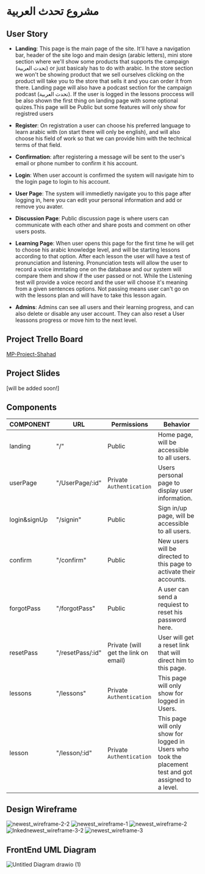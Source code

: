 # مشروع تحدث العربية
## User Story

- **Landing**: This page is the main page of the site. It'll have a navigation bar, header of the site logo and main design (arabic letters), mini store section where we'll show some products that supports the campaign (تحدث العربية) or just basicaly has to do with arabic. In the store section we won't be showing product that we sell ourselves clicking on the product will take you to the store that sells it and you can order it from there. Landing page will also have a podcast section for the campaign podcast (تحدث العربية). If the user is logged in the lessons proccess will be also shown the first thing on landing page with some optional quizes.This page will be Public but some features will only show for registred users

- **Register**: On registration a user can choose his preferred language to learn arabic with (on start there will only be english), and will also choose his field of work so that we can provide him with the technical terms of that field.

- **Confirmation**: after registering a message will be sent to the user's email or phone number to confirm it his account.

- **Login**: When user account is confirmed the system will navigate him to the login page to login to his account.

- **User Page**: The system will immedietly navigate you to this page after logging in, here you can edit your personal information and add or remove you avater.

- **Discussion Page**: Public discussion  page is where users can communicate with each other and share posts and comment on other users posts.


- **Learning Page**: When user opens this page for the first time he will get to choose his arabic knowledge level, and will be starting lessons according to that option. After each lesson the user will have a test of pronunciation and listening. Pronunciation tests will allow the user to record a voice immtating one on the database and our system will compare them and show if the user passed or not. While the Listening test will provide a voice record and the user will choose it's meaning from a given sentences options. Not passing means user can't go on with the lessons plan and will have to take this lesson again. 

- **Admins**: Admins can see all users and their learning progress, and can also delete or disable any user account. They can also reset a User leassons progress or move him to the next level.

## Project Trello Board

[MP-Project-Shahad](https://trello.com/b/yYCqELgt/mp-project-shahad)

## Project Slides
[will be added soon!]

## Components 

| COMPONENT | URL               | Permissions | Behavior                          |
| ----------- | ----------------- | ----------- | --------------------------------- |
| landing       | "/"    | Public | Home page, will be accessible to all users.       |
| userPage         | "/UserPage/:id"  |  Private `Authentication`| Users personal page to display user information. |
| login&signUp       | "/signin" | Public | Sign in/up page, will be accessible to all users. |
| confirm        | "/confirm"     | Public     | New users will be directed to this page to activate their accounts.            |
| forgotPass        | "/forgotPass"  | Public  | A user can send a requiest to reset his password here. |
| resetPass        | "/resetPass/:id"  | Private (will get the link on email) | User will get a reset link that will direct him to this page. |
| lessons        | "/lessons"  | Private `Authentication` | This page will only show for logged in Users. |
| lesson        | "/lesson/:id"  | Private `Authentication` | This page will only show for logged in Users who took the placement test and got assigned to a level. |





## Design Wireframe

![newest_wireframe-2-2](https://user-images.githubusercontent.com/92247858/146650325-925ba4c6-cbf2-4734-bdb5-4a8232880db7.jpg)
![newest_wireframe-1](https://user-images.githubusercontent.com/92247858/146650332-8ff5df4e-6675-461f-a5ab-e47f4fb12815.jpg)
![newest_wireframe-2](https://user-images.githubusercontent.com/92247858/146650336-4a958068-b93f-41bb-8478-886abc2d5ad9.jpg)
![Inkednewest_wireframe-3-2](https://user-images.githubusercontent.com/92247858/146650343-365a92ff-e977-4bae-ae66-6ca450de6564.jpg)
![newest_wireframe-3](https://user-images.githubusercontent.com/92247858/146650344-f58a7d2e-25fd-49e9-9189-9500fe051e6f.jpg)



## FrontEnd UML Diagram

![Untitled Diagram drawio (1)](https://user-images.githubusercontent.com/92247858/146669117-84d78b47-a769-4df5-99c1-0f65db10624e.png)




